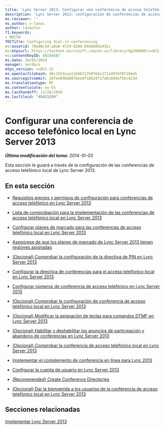 ```yaml
---
title: 'Lync Server 2013: Configurar una conferencia de acceso telefónico local'
description: 'Lync Server 2013: configuración de conferencias de acceso telefónico local.'
ms.reviewer: ''
ms.author: v-lanac
author: lanachin
f1.keywords:
- NOCSH
TOCTitle: Configuring dial-in conferencing
ms:assetid: 79a98c5d-a0a8-4729-828d-b9166842432c
ms:mtpsurl: https://technet.microsoft.com/en-us/library/Gg398600(v=OCS.15)
ms:contentKeyID: 48184587
ms.date: 10/03/2014
manager: serdars
mtps_version: v=OCS.15
ms.openlocfilehash: d9c3353caa1344b717b0f64c271149f078f194e5
ms.sourcegitcommit: 36fee89bb887bea4f18b19f17a8c69daf5bc423d
ms.translationtype: MT
ms.contentlocale: es-ES
ms.lasthandoff: 11/26/2020
ms.locfileid: "49433209"
---
```

# <a name="configuring-dial-in-conferencing-in-lync-server-2013"></a>Configurar una conferencia de acceso telefónico local en Lync Server 2013

<div data-xmlns="http://www.w3.org/1999/xhtml">

<div class="topic" data-xmlns="http://www.w3.org/1999/xhtml" data-msxsl="urn:schemas-microsoft-com:xslt" data-cs="https://msdn.microsoft.com/">

<div data-asp="https://msdn2.microsoft.com/asp">



</div>

<div id="mainSection">

<div id="mainBody">

<span> </span>

_**Última modificación del tema:** 2014-10-03_

Esta sección le guiará a través de la configuración de las conferencias de acceso telefónico local de Lync Server 2013.

<div>

## <a name="in-this-section"></a>En esta sección

  - [Requisitos previos y permisos de configuración para conferencias de acceso telefónico en Lync Server 2013](lync-server-2013-dial-in-conferencing-configuration-prerequisites-and-permissions.md)

  - [Lista de comprobación para la implementación de las conferencias de acceso telefónico local en Lync Server 2013](lync-server-2013-deployment-checklist-for-dial-in-conferencing.md)

  - [Configurar planes de marcado para las conferencias de acceso telefónico local en Lync Server 2013](lync-server-2013-configure-dial-plans-for-dial-in-conferencing.md)

  - [Asegúrese de que los planes de marcado de Lync Server 2013 tienen regiones asignadas](lync-server-2013-make-sure-dial-plans-have-assigned-regions.md)

  - [(Opcional) Comprobar la configuración de la directiva de PIN en Lync Server 2013](lync-server-2013-optional-verify-pin-policy-settings.md)

  - [Configurar la directiva de conferencias para el acceso telefónico local en Lync Server 2013](lync-server-2013-configure-conferencing-policy-for-dial-in.md)

  - [Configurar números de conferencia de acceso telefónico en Lync Server 2013](lync-server-2013-configure-dial-in-conferencing-access-numbers.md)

  - [(Opcional) Comprobar la configuración de conferencia de acceso telefónico local en Lync Server 2013](lync-server-2013-optional-verify-dial-in-conferencing-settings.md)

  - [(Opcional) Modificar la asignación de teclas para comandos DTMF en Lync Server 2013](lync-server-2013-optional-modify-key-mapping-for-dtmf-commands.md)

  - [(Opcional) Habilitar y deshabilitar los anuncios de participación y abandono de conferencias en Lync Server 2013](lync-server-2013-optional-enable-and-disable-conference-join-and-leave-announcements.md)

  - [(Opcional) Comprobar la conferencia de acceso telefónico local en Lync Server 2013](lync-server-2013-optional-verify-dial-in-conferencing.md)

  - [Implementar el complemento de conferencia en línea para Lync 2013](lync-server-2013-deploy-the-online-meeting-add-in-for-lync-2013.md)

  - [Configurar la cuenta de usuario en Lync Server 2013](lync-server-2013-configure-user-account-settings.md)

  - [(Recommended) Create Conference Directories](recommended-create-conference-directories.md)

  - [(Opcional) Dar la bienvenida a los usuarios de la conferencia de acceso telefónico local en Lync Server 2013](lync-server-2013-optional-welcome-users-to-dial-in-conferencing.md)

</div>

<div>

## <a name="related-sections"></a>Secciones relacionadas

[Implementar Lync Server 2013](lync-server-2013-deploying-lync-server.md)

</div>

</div>

<span> </span>

</div>

</div>

</div>

